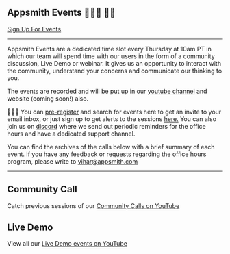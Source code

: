 ## Appsmith Events 👩🏽‍💻 👋🏼

[Sign Up For Events](https://lu.ma/appsmith)
  
-----------------
  
Appsmith Events are a dedicated time slot every Thursday at 10am PT in which our team will spend time with our users in the form of a community discussion, Live Demo or webinar. It gives us an opportunity to interact with the community, understand your concerns and communicate our thinking to you.

The events are recorded and will be put up in our [youtube channel](https://www.youtube.com/appsmith) and website (coming soon!) also.

🙋🏽‍♀️
You can <a href = "https://lu.ma/appsmith">pre-register</a> and search for events here to get an invite to your email inbox, or just sign up to get alerts to the sessions <a href = "https://lu.ma/appsmith">here.</a> You can also join us on <a href="https://discord.gg/rBTTVJp">discord</a> where we send out periodic reminders for the office hours and have a dedicated support channel. 

You can find the archives of the calls below with a brief summary of each event. If you have any feedback or requests regarding the office hours program, please write to <a href="mailto:vihar@appsmith.com">vihar@appsmith.com</a>


-----------------

## Community Call
Catch previous sessions of our <a href="https://youtube.com/playlist?list=PLE_KXGiWfqwiUzo4-wG1WzU_wtul1Syin">Community Calls on YouTube</a>

## Live Demo
View all our <a href="https://youtube.com/playlist?list=PLE_KXGiWfqwhaf10ZnUB__X0gnL5OPMgq">Live Demo events on YouTube</a>

